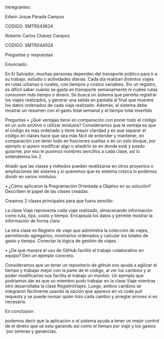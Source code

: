Intregrantes: 

Edwin Josue Parada Campos  

CODIGO: SMTR043624

Roberto Carlos Chávez Campos  

CODIGO: SMTR044024


Preguntas y respuestas

Enunciado: 

En El Salvador, muchas personas dependen del transporte público para ir a su trabajo, estudio o actividades diarias. Cada día realizan distintos viajes en rutas urbanas o rurales, con tiempos y costos variables. Sin un registro, es difícil saber cuánto se gasta en transporte semanalmente ni cuáles rutas consumen más tiempo o dinero. Se busca un sistema que permita registrar los viajes realizados, y generar una salida en pantalla al final que muestre los datos ordenados de cada viaje realizado. Además, el sistema debe mostrar un resumen con el gasto total semanal y el tiempo total invertido

Preguntas 
• ¿Qué ventajas tiene en comparación con poner todo el código en un solo archivo o utilizar módulos?
Consideramos que la ventaja es que el codigo es mas ordenado y tiene mayor claridad y es que separar el código en clases hace que sea más fácil de entender y mantener, en comparación con tener todo en funciones sueltas o en un solo bloque, por ejemplo si quiero modificar algo o añadirlo se en donde está y puedo guiarme, por eso le pusimos nombres sencillos a cada clase, asi lo entendemos los 2

Añadir que las clases y métodos pueden reutilizarse en otros proyectos o ampliaciones del sistema y si queremos que es sistema crezca lo podemos dividir en varios módulos.

 • ¿Cómo aplicaron la Programación Orientada a Objetos en su solución? Describen el papel de las clases creadas.

Creamos 2 clases principales para que fuera sencillo:

La clase Viaje representa cada viaje realizado, almacenando información como ruta, tipo, costo y tiempo. Encapsula los datos y permite mostrar la información de forma clara

La otra clase es Registro de viaje que administra la colección de viajes, permitiendo agregarlos, mostrarlos ordenados y calcular los totales de gasto y tiempo. Conectar la lógica de gestión de viajes.


 • ¿De qué manera el uso de GitHub facilitó el trabajo colaborativo en equipo? Den un ejemplo concreto.

Consideramos que un tener un repositorio de github nos ayuda a agilizar el tiempo y trabajar mejor con la parte de el código, al ver los cambios y al poder modificarlos nos facilita el trabajo un montón. Un ejemplo que podríamos dar es que un miembro pudo trabajar en la clase Viaje mientras otro desarrollaba la clase RegistroViajes. Luego, ambos cambios se integraron fácilmente usando la opción que aparece en vs code  pull requests y  se puede revisar quién hizo cada cambio y arreglar errores si es necesario.

En conclusion 

podemos decir que la aplicacion o el sistema ayuda a tener un mejor control de el dinero que se esta ganando asi como el tiempo por viaje y los gastos ´por semnas y ganancias.
